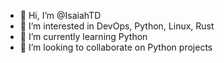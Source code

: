 - 👋 Hi, I’m @IsaiahTD
- 👀 I’m interested in DevOps, Python, Linux, Rust
- 🌱 I’m currently learning Python
- 💞️ I’m looking to collaborate on Python projects

<!---
IsaiahTD/IsaiahTD is a ✨ special ✨ repository because its `README.md` (this file) appears on your GitHub profile.
You can click the Preview link to take a look at your changes.
--->
